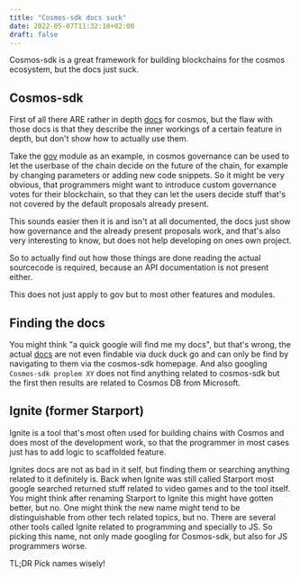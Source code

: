 ```yaml
---
title: "Cosmos-sdk docs suck"
date: 2022-05-07T11:32:18+02:00
draft: false
---
```


Cosmos-sdk is a great framework for building blockchains for the cosmos ecosystem, but the docs just suck.

## Cosmos-sdk
First of all there ARE rather in depth [docs](https://docs.cosmos.network) for cosmos, but the flaw with those docs is that they describe the inner workings of a certain feature in depth, but don't show how to actually use them.

Take the [gov](https://docs.cosmos.network/main/modules/gov) module as an example, in cosmos governance can be used to let the userbase of the chain decide on the future of the chain, for example by changing parameters or adding new code snippets. So it might be very obvious, that programmers might want to introduce custom governance votes for their blockchain, so that they can let the users decide stuff that's not covered by the default proposals already present.

This sounds easier then it is and isn't at all documented, the docs just show how governance and the already present proposals work, and that's also very interesting to know, but does not help developing on ones own project.

So to actually find out how those things are done reading the actual sourcecode is required, because an API documentation is not present either.

This does not just apply to gov but to most other features and modules.

## Finding the docs
You might think "a quick google will find me my docs", but that's wrong, the actual [docs](https://docs.cosmos.network) are not even findable via duck duck go and can only be find by navigating to them via the cosmos-sdk homepage. And also googling `Cosmos-sdk proplem XY` does not find anything related to cosmos-sdk but the first then results are related to Cosmos DB from Microsoft.

## Ignite (former Starport)
Ignite is a tool that's most often used for building chains with Cosmos and does most of the development work, so that the programmer in most cases just has to add logic to scaffolded feature.

Ignites docs are not as bad in it self, but finding them or searching anything related to it definitely is. Back when Ignite was still called Starport most google searched returned stuff related to video games and to the tool itself. You might think after renaming Starport to Ignite this might have gotten better, but no. One might think the new name might tend to be distinguishable from other tech related topics, but no. There are several other tools called Ignite related to programming and specially to JS.
So picking this name, not only made googling for Cosmos-sdk, but also for JS programmers worse.

TL;DR Pick names wisely!

